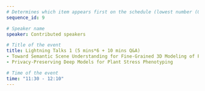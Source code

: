```yaml
---
# Determines which item appears first on the schedule (lowest number (0) appears first)
sequence_id: 9

# Speaker name
speaker: Contributed speakers

# Title of the event
title: Lightning Talks 1 (5 mins*6 + 10 mins Q&A)
- Toward Semantic Scene Understanding for Fine-Grained 3D Modeling of Plants
- Privacy-Preserving Deep Models for Plant Stress Phenotyping

# Time of the event
time: "11:30 - 12:10"
---
```

